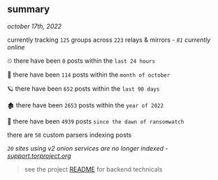 
## summary
_october 17th, 2022_

currently tracking `125` groups across `223` relays & mirrors - _`81` currently online_

⏲ there have been `0` posts within the `last 24 hours`

🦈 there have been `114` posts within the `month of october`

🪐 there have been `652` posts within the `last 90 days`

🏚 there have been `2653` posts within the `year of 2022`

🦕 there have been `4939` posts `since the dawn of ransomwatch`

there are `58` custom parsers indexing posts

_`20` sites using v2 onion services are no longer indexed - [support.torproject.org](https://support.torproject.org/onionservices/v2-deprecation/)_

> see the project [README](https://github.com/joshhighet/ransomwatch#ransomwatch--) for backend technicals
